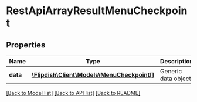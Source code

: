 # RestApiArrayResultMenuCheckpoint

## Properties
Name | Type | Description | Notes
------------ | ------------- | ------------- | -------------
**data** | [**\Flipdish\\Client\Models\MenuCheckpoint[]**](MenuCheckpoint.md) | Generic data object. | 

[[Back to Model list]](../README.md#documentation-for-models) [[Back to API list]](../README.md#documentation-for-api-endpoints) [[Back to README]](../README.md)


